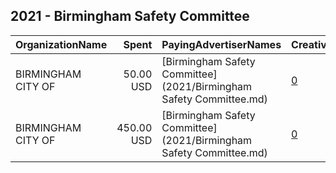 ## 2021 - Birmingham Safety Committee 
|OrganizationName|Spent|PayingAdvertiserNames|CreativeUrls|Impressions|Genders|AgeBrackets|CountryCodes|BillingAddresses|CandidateBallotInformation|
|:---|---:|:---|:---|---:|:---|:---|:---|:---|:---|
|BIRMINGHAM  CITY OF|50.00 USD|[Birmingham Safety Committee](2021/Birmingham Safety Committee.md)|[0](https://www.snap.com/political-ads/asset/a3cca8d9ab5f4dbe8d14eeb483fe8f26df0f08599e945316c0754296afded642?mediaType=mp4)|33,415|||united states|"2324 2nd Ave. ,Birmingham,35203,US"||
|BIRMINGHAM  CITY OF|450.00 USD|[Birmingham Safety Committee](2021/Birmingham Safety Committee.md)|[0](https://www.snap.com/political-ads/asset/aea7e4412bafc6d4aabcc1020f1567710619b105dddfb750e6d9c26b5335f9fb?mediaType=mp4)|178,568|||united states|"2324 2nd Ave. ,Birmingham,35203,US"||
